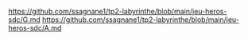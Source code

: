 https://github.com/ssagnane1/tp2-labyrinthe/blob/main/jeu-heros-sdc/G.md
https://github.com/ssagnane1/tp2-labyrinthe/blob/main/jeu-heros-sdc/A.md
